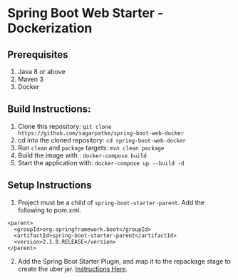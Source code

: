 # Spring Boot Web Starter - Dockerization

## Prerequisites
1. Java 8 or above
1. Maven 3
1. Docker

## Build Instructions:
1. Clone this repository: `git clone https://github.com/sagarpatke/spring-boot-web-docker`
1. cd into the cloned repository: `cd spring-boot-web-docker`
1. Run `clean` and `package` targets: `mvn clean package`
1. Build the image with : `docker-compose build`
1. Start the application with: `docker-compose up --build -d`

## Setup Instructions
1. Project must be a child of `spring-boot-starter-parent`. Add the following to pom.xml.
```
<parent>
  <groupId>org.springframework.boot</groupId>
  <artifactId>spring-boot-starter-parent</artifactId>
  <version>2.1.8.RELEASE</version>
</parent>
```
2. Add the Spring Boot Starter Plugin, and map it to the repackage stage to create the uber jar. [Instructions Here](https://docs.spring.io/spring-boot/docs/current/maven-plugin/usage.html).